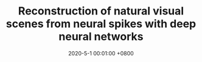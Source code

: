 ---
title:          "Reconstruction of natural visual scenes from neural spikes with deep neural networks"
date:           2020-5-1 00:01:00 +0800
selected:       false
pub:            <strong>Neural Networks</strong>
pub_date:       "2020"
cover:          assets/pubpic/2020_NN3.png
authors:
- Yichen Zhang
- Shanshan Jia
- <strong>Yajing Zheng</strong>
- Zhaofei Yu
- Yonghong Tian
- Siwei Ma
- Tiejun Huang
- Jian K. Liu
links:
  Paper: https://www.sciencedirect.com/science/article/pii/S0893608020300435
---